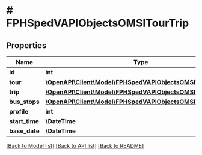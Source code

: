 # # FPHSpedVAPIObjectsOMSITourTrip

## Properties

Name | Type | Description | Notes
------------ | ------------- | ------------- | -------------
**id** | **int** |  | [readonly]
**tour** | [**\OpenAPI\Client\Model\FPHSpedVAPIObjectsOMSITour**](FPHSpedVAPIObjectsOMSITour.md) |  | [readonly]
**trip** | [**\OpenAPI\Client\Model\FPHSpedVAPIObjectsOMSITrip**](FPHSpedVAPIObjectsOMSITrip.md) |  | [readonly]
**bus_stops** | [**\OpenAPI\Client\Model\FPHSpedVAPIObjectsOMSITripBusStop[]**](FPHSpedVAPIObjectsOMSITripBusStop.md) |  | [readonly]
**profile** | **int** |  | [readonly]
**start_time** | **\DateTime** |  | [readonly]
**base_date** | **\DateTime** |  | [readonly]

[[Back to Model list]](../../README.md#models) [[Back to API list]](../../README.md#endpoints) [[Back to README]](../../README.md)
